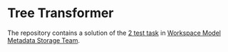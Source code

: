 # Tree Transformer

The repository contains a solution of the [2 test task](https://gist.github.com/mmazurkevich/cff4726d088589e6990088000fbe210f) in [Workspace Model Metadata Storage Team](https://internship.jetbrains.com/projects/1327/).

